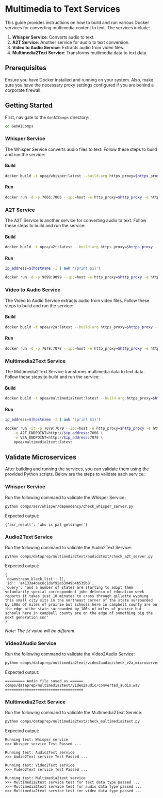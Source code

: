 # Multimedia to Text Services

This guide provides instructions on how to build and run various Docker services for converting multimedia content to text. The services include:

1. **Whisper Service**: Converts audio to text.
2. **A2T Service**: Another service for audio to text conversion.
3. **Video to Audio Service**: Extracts audio from video files.
4. **Multimedia2Text Service**: Transforms multimedia data to text data.

## Prerequisites

Ensure you have Docker installed and running on your system. Also, make sure you have the necessary proxy settings configured if you are behind a corporate firewall.

## Getting Started

First, navigate to the `GenAIComps` directory:

```bash
cd GenAIComps
```

### Whisper Service

The Whisper Service converts audio files to text. Follow these steps to build and run the service:

#### Build

```bash
docker build -t opea/whisper:latest --build-arg https_proxy=$https_proxy --build-arg http_proxy=$http_proxy -f comps/asr/whisper/dependency/Dockerfile .
```

#### Run

```bash
docker run -d -p 7066:7066 --ipc=host -e http_proxy=$http_proxy -e https_proxy=$https_proxy opea/whisper:latest
```

### A2T Service

The A2T Service is another service for converting audio to text. Follow these steps to build and run the service:

#### Build

```bash
docker build -t opea/a2t:latest --build-arg https_proxy=$https_proxy --build-arg http_proxy=$http_proxy -f comps/dataprep/multimedia2text/audio2text/Dockerfile .
```

#### Run

```bash
ip_address=$(hostname -I | awk '{print $1}')

docker run -d -p 9099:9099 --ipc=host -e http_proxy=$http_proxy -e https_proxy=$https_proxy -e A2T_ENDPOINT=http://$ip_address:7066 opea/a2t:latest
```

### Video to Audio Service

The Video to Audio Service extracts audio from video files. Follow these steps to build and run the service:

#### Build

```bash
docker build -t opea/v2a:latest --build-arg https_proxy=$https_proxy --build-arg http_proxy=$http_proxy -f comps/dataprep/multimedia2text/video2audio/Dockerfile .
```

#### Run

```bash
docker run -d -p 7078:7078 --ipc=host -e http_proxy=$http_proxy -e https_proxy=$https_proxy opea/v2a:latest
```

### Multimedia2Text Service

The Multimedia2Text Service transforms multimedia data to text data. Follow these steps to build and run the service:

#### Build

```bash
docker build -t opea/multimedia2text:latest --build-arg https_proxy=$https_proxy --build-arg http_proxy=$http_proxy -f comps/dataprep/multimedia2text/Dockerfile .
```

#### Run

```bash
ip_address=$(hostname -I | awk '{print $1}')

docker run -it -p 7079:7079 --ipc=host -e http_proxy=$http_proxy -e https_proxy=$https_proxy \
    -e A2T_ENDPOINT=http://$ip_address:7066 \
    -e V2A_ENDPOINT=http://$ip_address:7078 \
    opea/multimedia2text:latest
```

## Validate Microservices

After building and running the services, you can validate them using the provided Python scripts. Below are the steps to validate each service:

### Whisper Service

Run the following command to validate the Whisper Service:

```bash
python comps/asr/whisper/dependency/check_whisper_server.py 
```

Expected output:

```
{'asr_result': 'who is pat gelsinger'}
```

### Audio2Text Service

Run the following command to validate the Audio2Text Service:

```bash
python comps/dataprep/multimedia2text/audio2text/check_a2t_server.py
```

Expected output:

```
{
'downstream_black_list': [],
'id': 'a4133a4dec8c1daf92e53049b4b535b8',
'query': 'and a number of states are starting to adopt them voluntarily special correspondent john delenco of education week reports it takes just 10 minutes to cross through gillette wyoming this small city sits in the northeast corner of the state surrounded by 100s of miles of prairie but schools here in campbell county are on the edge ofthe state surrounded by 100s of miles of prairie but schools here in campbell county are on the edge of something big the next generation son'
}
```

*Note: The `id` value will be different.*

### Video2Audio Service

Run the following command to validate the Video2Audio Service:

```bash
python comps/dataprep/multimedia2text/video2audio/check_v2a_microserver.py
```

Expected output:

```
========= Audio file saved as ======
comps/dataprep/multimedia2text/video2audio/converted_audio.wav
====================================
```

### Multimedia2Text Service

Run the following command to validate the Multimedia2Text Service:

```bash
python comps/dataprep/multimedia2text/check_multimedia2text.py 
```

Expected output:

```
Running test: Whisper service
>>> Whisper service Test Passed ... 

Running test: Audio2Text service
>>> Audio2Text service Test Passed ... 

Running test: Video2Text service
>>> Video2Text service Test Passed ... 

Running test: Multimedia2text service
>>> Multimedia2text service test for text data type passed ... 
>>> Multimedia2text service test for audio data type passed ... 
>>> Multimedia2text service test for video data type passed ... 
```







<!-- 

# Audio to Text Servide 

```
cd GenAIComps
```

## Whisper Service 
### Build
```bash
docker build -t opea/whisper:latest --build-arg https_proxy=$https_proxy --build-arg http_proxy=$http_proxy -f comps/asr/whisper/dependency/Dockerfile .
```
### Run 
```bash
docker run -d -p 7066:7066 --ipc=host -e http_proxy=$http_proxy -e https_proxy=$https_proxy opea/whisper:latest
```


## A2T Service 
### Build
```bash
docker build -t opea/a2t:latest --build-arg https_proxy=$https_proxy --build-arg http_proxy=$http_proxy -f comps/dataprep/multimedia2text/audio2text/Dockerfile .


```
### Run 
```bash
ip_address=$(hostname -I | awk '{print $1}')

docker run -d -p 9099:9099 --ipc=host -e http_proxy=$http_proxy -e https_proxy=$https_proxy -e A2T_ENDPOINT=http://$ip_address:7066 opea/a2t:latest
```

# Video to Audio Service 
### Build
```bash
docker build -t opea/v2a:latest --build-arg https_proxy=$https_proxy --build-arg http_proxy=$http_proxy -f comps/dataprep/multimedia2text/video2audio/Dockerfile .
```
### Run 
```bash
docker run -d -p 7078:7078 --ipc=host -e http_proxy=$http_proxy -e https_proxy=$https_proxy opea/v2a:latest
```


# Data Preperation Service 
### Build
```bash
docker build -t opea/multimedia2text:latest --build-arg https_proxy=$https_proxy --build-arg http_proxy=$http_proxy -f comps/dataprep/multimedia2text/Dockerfile .
```
### Run 
```bash
ip_address=$(hostname -I | awk '{print $1}')

docker run -it -p 7079:7079 --ipc=host -e http_proxy=$http_proxy -e https_proxy=$https_proxy \
    -e A2T_ENDPOINT=http://$ip_address:7066 \
    -e V2A_ENDPOINT=http://$ip_address:7078 \
    opea/multimedia2text:latest 

```





# Macro Service 

cd GenAIExamples\Docsum

## Build
```bash 
docker build -t opea/docsum:latest --build-arg https_proxy=$https_proxy --build-arg http_proxy=$http_proxy -f Dockerfile .

```
## Run 
cd GenAIExamples/DocSum/docker_compose/intel/cpu/xeon
```bash
docker compose up -d
```

 -->



<!-- 
ip_address=$(hostname -I | awk '{print $1}')

docker run -it -p 8888:8888 --ipc=host \
    -e http_proxy=$http_proxy \
    -e https_proxy=$https_proxy  \
    -e no_proxy=$no_proxy  \
    -e DATA_SERVICE_HOST_IP=http://$ip_address \
    opea/docsum:latest 

``` -->
<!-- 
    -e A2T_ENDPOINT=http://$ip_address:7066 \
    -e V2A_ENDPOINT=http://$ip_address:7078 \  
    # -e A2T_ENDPOINT=http://$ip_address:7066 \
    # -e V2A_ENDPOINT=http://$ip_address:7078 \
    # -e DATA_ENDPOINT=http://$ip_address:7079 \   
    # -e DATA_SERVICE_HOST_IP=http://$ip_address \
-->











